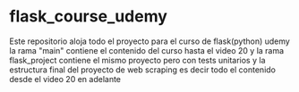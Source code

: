 # flask_course_udemy
Este repositorio aloja todo el proyecto para el curso de flask(python) udemy
la rama "main" contiene el contenido del curso hasta el video 20 y la rama flask_project contiene el mismo proyecto pero con tests unitarios y la estructura final
del proyecto de web scraping es decir todo el contenido desde el video 20 en adelante
